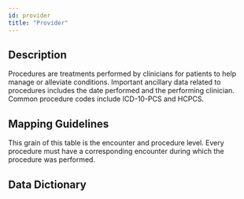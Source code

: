```yaml
---
id: provider
title: "Provider"
---
```


## Description
Procedures are treatments performed by clinicians for patients to help manage or alleviate conditions.  Important ancillary data related to procedures includes the date performed and the performing clinician.  Common procedure codes include ICD-10-PCS and HCPCS.

## Mapping Guidelines 
This grain of this table is the encounter and procedure level.  Every procedure must have a corresponding encounter during which the procedure was performed.

## Data Dictionary
